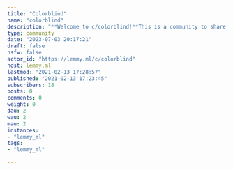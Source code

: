 ```yaml
---
title: "Colorblind" 
name: "colorblind"
description: "**Welcome to c/colorblind!**This is a community to share your experiences and anecdotes with colourblindness, and how it affects your life.This community is to offer resources for both colourblind and people with normal vision for better awareness and understanding of this condition. We have custom flair available above to signal what type of colourblindness you have or if you have Normal Vision too!******Unsure if you are colourblind or not?** There are various tests on the internet, but note that they are not always accurate, and your computer monitor might display colours incorrectly, giving incorrect results.Here are a few web-based tests http://www.archimedes-lab.org/colorblindnesstest.htmlhttp://enchroma.com/test/instructions/https://colormax.org/color-blind-test/https://colorlitelens.com/color-blindness-test.htmhttps://www.colorlitelens.com/mosaic-test.html / https://www.colorlitelens.com/tritan-color-blind-testThe best way to find out if you are colourblind is to go to your optometrist and ask for a **printed Ishihara Colour Vision Deficiency test.**Color blindness/Colourblindness can be spelt however you like as long as the point gets across. For clarity, if you mean being able to see no colour at all please point that out clearly or use total color blindness.******Rules:**1. All content should be somehow relevant to color blindness.2. Do not encourage users to break the [Lemmy's Code of Conduct](https://join.lemmy.ml/docs/en/code_of_conduct.html)3. Repetitive topics will be removed, you should use the search function before posting. Repetitive topics cover anything that the community feels is posted too much. Yes, we have heard about Enchroma glasses..4. No racism/sexism/homophobia or other hate-based speech. Directly calling out or providing enough information to cause a witch-hunt of another user is not allowed.5. Memes are allowed, but nothing too rude or offensive. 6. Posts of Vision Tests/Ishihara Plates must include the Normal Color Vision result in the Title or Comments before people need to ask what it is."
type: community
date: "2023-07-03 20:17:21"
draft: false
nsfw: false
actor_id: "https://lemmy.ml/c/colorblind"
host: lemmy.ml
lastmod: "2021-02-13 17:28:57"
published: "2021-02-13 17:23:45"
subscribers: 18
posts: 0
comments: 0
weight: 0
dau: 2
wau: 2
mau: 2
instances:
- "lemmy_ml"
tags: 
- "lemmy_ml"

---
```

